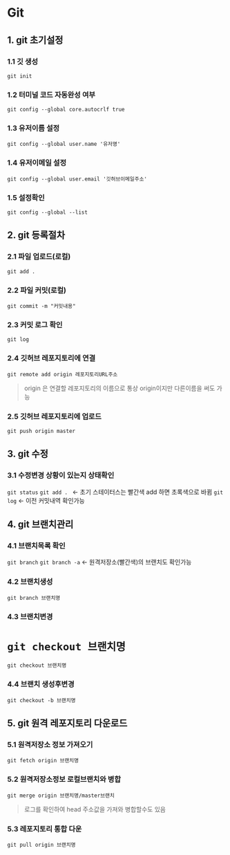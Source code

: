 # Git


## 1. git 초기설정

### 1.1 깃 생성
`git init `

### 1.2 터미널 코드 자동완성 여부
`git config --global core.autocrlf true`

### 1.3 유저이름 설정
`git config --global user.name '유저명'`

### 1.4 유저이메일 설정
`git config --global user.email '깃허브이메일주소'`

### 1.5 설정확인
`git config --global --list`


## 2. git 등록절차
### 2.1 파일 업로드(로컬)
`git add .`

### 2.2 파일 커밋(로컬)
`git commit -m "커밋내용"`

### 2.3 커밋 로그 확인
`git log`

### 2.4 깃허브 레포지토리에 연결
`git remote add origin 레포지토리URL주소` 
> origin 은 연결할 레포지토리의 이름으로 통상 origin이지만 다른이름을 써도 가능

### 2.5 깃허브 레포지토리에 업로드
`git push origin master`


## 3. git 수정

### 3.1 수정변경 상황이 있는지 상태확인
`git status` `git add . `  <- 초기 스테이터스는 빨간색 add 하면 초록색으로 바뀜
`git log` <- 이전 커밋내역 확인가능


## 4. git 브랜치관리

### 4.1 브랜치목록 확인
`git branch`
`git branch -a` <- 원격저장소(빨간색)의 브랜치도 확인가능

### 4.2 브랜치생성
`git branch 브랜치명`

### 4.3 브랜치변경
`git checkout 브랜치명`
=======
`git checkout 브랜치명`

### 4.4 브랜치 생성후변경
`git checkout -b 브랜치명`


## 5. git 원격 레포지토리 다운로드

### 5.1 원격저장소 정보 가져오기
`git fetch origin 브랜치명`

### 5.2 원격저장소정보 로컬브랜치와 병합
`git merge origin 브랜치명/master브랜치`

> 로그를 확인하여 head 주소값을 가져와 병합할수도 있음

### 5.3 레포지토리 통합 다운
`git pull origin 브랜치명`
